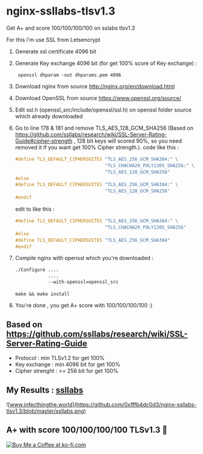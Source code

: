 # nginx-ssllabs-tlsv1.3
Get A+ and score 100/100/100/100 on sslabs tlsv1.3


For this i'm use SSL from Letsencrypt

1) Generate ssl certificate 4096 bit

2) Generate Key exchange 4096 bit (for get 100% score of Key exchange) : 
      ```
       openssl dhparam -out dhparams.pem 4096 
      ```

3) Download nginx from source http://nginx.org/en/download.html

5) Download OpenSSL from source https://www.openssl.org/source/

5) Edit ssl.h (openssl_src/include/openssl/ssl.h) on openssl folder source which already downloaded

6) Go to line 178 & 181 and remove TLS_AES_128_GCM_SHA256 (Based on https://github.com/ssllabs/research/wiki/SSL-Server-Rating-Guide#cipher-strength , 128 bit keys will scored 90%, so you need removed it if you want get 100% Cipher strength.). code like this :
      ```C
      #define TLS_DEFAULT_CIPHERSUITES "TLS_AES_256_GCM_SHA384:" \
                                       "TLS_CHACHA20_POLY1305_SHA256:" \
                                       "TLS_AES_128_GCM_SHA256"
      #else
      #define TLS_DEFAULT_CIPHERSUITES "TLS_AES_256_GCM_SHA384:" \
                                       "TLS_AES_128_GCM_SHA256"
      #endif
      ```
      
      edit to like this :
 
      ```C
      #define TLS_DEFAULT_CIPHERSUITES "TLS_AES_256_GCM_SHA384:" \
                                       "TLS_CHACHA20_POLY1305_SHA256"
      #else
      #define TLS_DEFAULT_CIPHERSUITES "TLS_AES_256_GCM_SHA384"
      #endif
      ```
      


7) Compile nginx with openssl which you're downloaded :
      ```
      ./Configure .... 
                  ....
                  --with-openssl=openssl_src
                  
      make && make install
      ````

8) You're done , you get A+ score with 100/100/100/100 :)


## Based on https://github.com/ssllabs/research/wiki/SSL-Server-Rating-Guide
* Protocol : min TLSv1.2 for get 100%
* Key exchange : min 4096 bit for get 100%
* Cipher strenght : >= 256 bit for get 100%

## My Results : [ssllabs](https://www.ssllabs.com/ssltest/analyze.html?d=www.infectingthe.world)

![www.infecthingthe.world](https://github.com/0xfffb4dc0d3/nginx-ssllabs-tlsv1.3/blob/master/ssllabs.png)

## A+ with score 100/100/100/100 TLSv1.3 :tada:

<a href='https://ko-fi.com/L3L41N1PZ' target='_blank'><img height='50' style='border:0px;height:50px;' src='https://cdn.ko-fi.com/cdn/kofi5.png?v=2' border='0' alt='Buy Me a Coffee at ko-fi.com' /></a>
